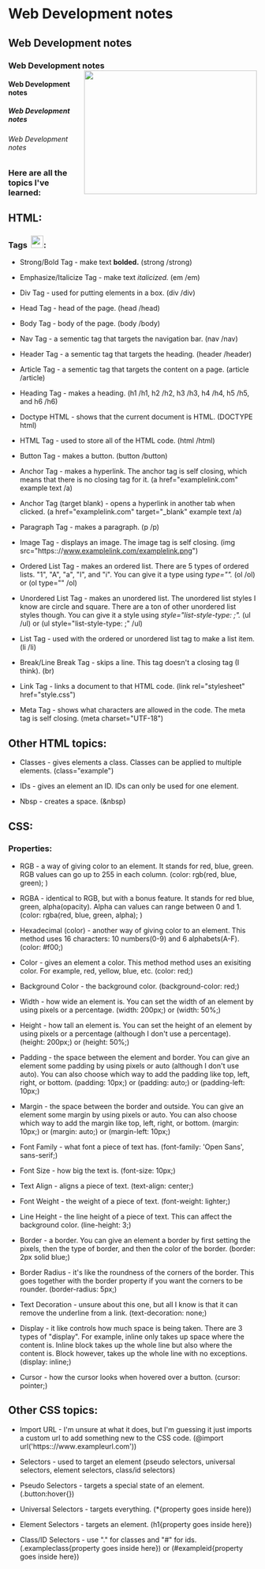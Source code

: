 # Web Development notes
## Web Development notes
### Web Development notes <img align='right' src="https://images.ctfassets.net/mrop88jh71hl/1GlQXrW5HeOyJwrV1VCgYo/ba5e654988b6fb5823cf72e3e189239d/html-css-coding-languages-for-kids.jpg?w=1280&h=718&fl=progressive&q=100&fm=jpg" width="350" height="250">
#### Web Development notes
##### Web Development notes
###### Web Development notes

### Here are all the topics I've learned:

## HTML:
### Tags &nbsp;<img src="https://cdn3.emoji.gg/emojis/3773-active-developer-badge-animated.gif" width="25" height="25">:
* Strong/Bold Tag - make text **bolded.** (strong /strong)

* Emphasize/Italicize Tag - make text *italicized.* (em /em)

* Div Tag - used for putting elements in a box. (div /div)

* Head Tag - head of the page. (head /head)

* Body Tag - body of the page. (body /body)

* Nav Tag - a sementic tag that targets the navigation bar. (nav /nav)

* Header Tag - a sementic tag that targets the heading. (header /header)

* Article Tag - a sementic tag that targets the content on a page. (article /article)

* Heading Tag - makes a heading. (h1 /h1, h2 /h2, h3 /h3, h4 /h4, h5 /h5, and h6 /h6)

* Doctype HTML - shows that the current document is HTML. (DOCTYPE html)

* HTML Tag - used to store all of the HTML code. (html /html)

* Button Tag - makes a button. (button /button)

* Anchor Tag - makes a hyperlink. The anchor tag is self closing, which means that there is no closing tag for it. (a href="examplelink.com" example text /a)

* Anchor Tag (target blank) - opens a hyperlink in another tab when clicked. (a href="examplelink.com" target="_blank" example text /a)

* Paragraph Tag - makes a paragraph. (p /p)

* Image Tag - displays an image. The image tag is self closing. (img src="https:://www.examplelink․com/examplelink․png")

* Ordered List Tag - makes an ordered list. There are 5 types of ordered lists. "1", "A", "a", "I", and "i". You can give it a type using *type="".*  (ol /ol) or (ol type="" /ol)

* Unordered List Tag - makes an unordered list. The unordered list styles I know are circle and square. There are a ton of other unordered list styles though. You can give it a style using *style="list-style-type: ;".* (ul /ul) or (ul style="list-style-type: ;" /ul)

* List Tag - used with the ordered or unordered list tag to make a list item. (li /li)

* Break/Line Break Tag - skips a line. This tag doesn't a closing tag (I think). (br)

* Link Tag - links a document to that HTML code. (link rel="stylesheet" href="style.css")

* Meta Tag - shows what characters are allowed in the code. The meta tag is self closing. (meta charset="UTF-18")

## Other HTML topics: 
* Classes - gives elements a class. Classes can be applied to multiple elements. (class="example")

* IDs - gives an element an ID. IDs can only be used for one element.

* Nbsp - creates a space. (&nbsp)


## CSS:
### Properties:
* RGB - a way of giving color to an element. It stands for red, blue, green. RGB values can go up to 255 in each column. (color: rgb(red, blue, green); )

* RGBA - identical to RGB, but with a bonus feature. It stands for red blue, green, alpha(opacity). Alpha can values can range between 0 and 1. (color: rgba(red, blue, green, alpha); )

* Hexadecimal (color) - another way of giving color to an element. This method uses 16 characters: 10 numbers(0-9) and 6 alphabets(A-F). (color: #f00;)

* Color - gives an element a color. This method method uses an exisiting color. For example, red, yellow, blue, etc. (color: red;)

* Background Color - the background color. (background-color: red;)

* Width - how wide an element is. You can set the width of an element by using pixels or a percentage. (width: 200px;) or (width: 50%;)

* Height - how tall an element is. You can set the height of an element by using pixels or a percentage (although I don't use a percentage). (height: 200px;) or (height: 50%;)

* Padding - the space between the element and border. You can give an element some padding by using pixels or auto (although I don't use auto). You can also choose which way to add the padding like top, left, right, or bottom. (padding: 10px;) or (padding: auto;) or (padding-left: 10px;)

* Margin - the space between the border and outside. You can give an element some margin by using pixels or auto. You can also choose which way to add the margin like top, left, right, or bottom. (margin: 10px;) or (margin: auto;) or (margin-left: 10px;)

* Font Family - what font a piece of text has. (font-family: 'Open Sans', sans-serif;)

* Font Size - how big the text is. (font-size: 10px;)

* Text Align - aligns a piece of text. (text-align: center;)

* Font Weight - the weight of a piece of text. (font-weight: lighter;)

* Line Height - the line height of a piece of text. This can affect the background color. (line-height: 3;)

* Border - a border. You can give an element a border by first setting the pixels, then the type of border, and then the color of the border. (border: 2px solid blue;)

* Border Radius - it's like the roundness of the corners of the border. This goes together with the border property if you want the corners to be rounder. (border-radius: 5px;)

* Text Decoration - unsure about this one, but all I know is that it can remove the underline from a link. (text-decoration: none;)

* Display - it like controls how much space is being taken. There are 3 types of "display". For example, inline only takes up space where the content is. Inline block takes up the whole line but also where the content is. Block however, takes up the whole line with no exceptions. (display: inline;)

* Cursor - how the cursor looks when hovered over a button. (cursor: pointer;)

## Other CSS topics:

* Import URL - I'm unsure at what it does, but I'm guessing it just imports a custom url to add something new to the CSS code. (@import url('https:://www․exampleurl․com'))

* Selectors - used to target an element (pseudo selectors, universal selectors, element selectors, class/id selectors)

* Pseudo Selectors - targets a special state of an element. (.button:hover{})

* Universal Selectors - targets everything. (*{property goes inside here})

* Element Selectors - targets an element. (h1{property goes inside here})

* Class/ID Selectors - use "." for classes and "#" for ids. (.exampleclass{property goes inside here}) or (#exampleid{property goes inside here})






